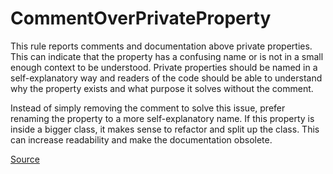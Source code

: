 # CommentOverPrivateProperty

This rule reports comments and documentation above private properties. This can indicate that the property has a
confusing name or is not in a small enough context to be understood.
Private properties should be named in a self-explanatory way and readers of the code should be able to understand
why the property exists and what purpose it solves without the comment.

Instead of simply removing the comment to solve this issue, prefer renaming the property to a more self-explanatory
name. If this property is inside a bigger class, it makes sense to refactor and split up the class. This can
increase readability and make the documentation obsolete.


[Source](https://detekt.dev/docs/rules/comments#commentoverprivateproperty)
